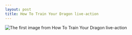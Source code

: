 ```yaml
---
layout: post
title: How To Train Your Dragon live-action
---
```


![The first image from How To Train Your Dragon live-action](https://images.bauerhosting.com/empire/2024/11/tw-dragon-2.jpg?ar=16%3A9&fit=crop&crop=top&auto=format&w=1440&q=80)

